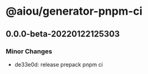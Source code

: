 # @aiou/generator-pnpm-ci

## 0.0.0-beta-20220122125303
### Minor Changes

- de33e0d: release prepack pnpm ci
